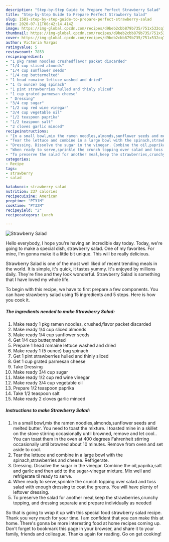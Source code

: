 ```yaml
---
description: "Step-by-Step Guide to Prepare Perfect Strawberry Salad"
title: "Step-by-Step Guide to Prepare Perfect Strawberry Salad"
slug: 1581-step-by-step-guide-to-prepare-perfect-strawberry-salad
date: 2020-07-11T06:42:14.414Z
image: https://img-global.cpcdn.com/recipes/d9beb2cbb879b735/751x532cq70/strawberry-salad-recipe-main-photo.jpg
thumbnail: https://img-global.cpcdn.com/recipes/d9beb2cbb879b735/751x532cq70/strawberry-salad-recipe-main-photo.jpg
cover: https://img-global.cpcdn.com/recipes/d9beb2cbb879b735/751x532cq70/strawberry-salad-recipe-main-photo.jpg
author: Victoria Vargas
ratingvalue: 5
reviewcount: 7853
recipeingredient:
- "1 pkg ramen noodles crushedflavor packet discarded"
- "1/4 cup sliced almonds"
- "1/4 cup sunflower seeds"
- "1/4 cup buttermelted"
- "1 head romaine lettuce washed and dried"
- "1 (5 ounce) bag spinach"
- "1 pint strawberries hulled and thinly sliced"
- "1 cup grated parmesan cheese"
- " Dressing"
- "3/4 cup sugar"
- "1/2 cup red wine vinegar"
- "3/4 cup vegetable oil"
- "1/2 teaspoon paprika"
- "1/2 teaspoon salt"
- "2 cloves garlic minced"
recipeinstructions:
- "In a small bowl,mix the ramen noodles,almonds,sunflower seeds and melted butter. You need to toast the mixture. I toasted mine in a skillet on the stove stirring occasionally until browned, remove and let cool.. You can toast them in the oven at 400 degrees Fahrenheit stirring occasionally until browned about 10 minutes. Remove from oven and set aside to cool."
- "Tear the lettuce and combine in a large bowl with the spinach,strawberries and cheese. Refrigerate."
- "Dressing. Dissolve the sugar in the vinegar. Combine the oil,paprika,salt and garlic and then add to the sugar-vinegar mixture. Mix well and refrigerate til ready to serve."
- "When ready to serve,sprinkle the crunch topping over salad and toss salad with enough dressing to coat the greens. You will have plenty of leftover dressing."
- "To preserve the salad for another meal,keep the strawberries,crunchy topping, and dressing separate and prepare individually as needed"
categories:
- Recipe
tags:
- strawberry
- salad

katakunci: strawberry salad 
nutrition: 237 calories
recipecuisine: American
preptime: "PT31M"
cooktime: "PT32M"
recipeyield: "2"
recipecategory: Lunch

---
```



![Strawberry Salad](https://img-global.cpcdn.com/recipes/d9beb2cbb879b735/751x532cq70/strawberry-salad-recipe-main-photo.jpg)

Hello everybody, I hope you're having an incredible day today. Today, we're going to make a special dish, strawberry salad. One of my favorites. For mine, I'm gonna make it a little bit unique. This will be really delicious.



Strawberry Salad is one of the most well liked of recent trending meals in the world. It is simple, it's quick, it tastes yummy. It's enjoyed by millions daily. They're fine and they look wonderful. Strawberry Salad is something that I have loved my whole life.


To begin with this recipe, we have to first prepare a few components. You can have strawberry salad using 15 ingredients and 5 steps. Here is how you cook it.

<!--inarticleads1-->

##### The ingredients needed to make Strawberry Salad:

1. Make ready 1 pkg ramen noodles, crushed,flavor packet discarded
1. Make ready 1/4 cup sliced almonds
1. Make ready 1/4 cup sunflower seeds
1. Get 1/4 cup butter,melted
1. Prepare 1 head romaine lettuce washed and dried
1. Make ready 1 (5 ounce) bag spinach
1. Get 1 pint strawberries hulled and thinly sliced
1. Get 1 cup grated parmesan cheese
1. Take  Dressing
1. Make ready 3/4 cup sugar
1. Make ready 1/2 cup red wine vinegar
1. Make ready 3/4 cup vegetable oil
1. Prepare 1/2 teaspoon paprika
1. Take 1/2 teaspoon salt
1. Make ready 2 cloves garlic minced




<!--inarticleads2-->

##### Instructions to make Strawberry Salad:

1. In a small bowl,mix the ramen noodles,almonds,sunflower seeds and melted butter. You need to toast the mixture. I toasted mine in a skillet on the stove stirring occasionally until browned, remove and let cool.. You can toast them in the oven at 400 degrees Fahrenheit stirring occasionally until browned about 10 minutes. Remove from oven and set aside to cool.
1. Tear the lettuce and combine in a large bowl with the spinach,strawberries and cheese. Refrigerate.
1. Dressing. Dissolve the sugar in the vinegar. Combine the oil,paprika,salt and garlic and then add to the sugar-vinegar mixture. Mix well and refrigerate til ready to serve.
1. When ready to serve,sprinkle the crunch topping over salad and toss salad with enough dressing to coat the greens. You will have plenty of leftover dressing.
1. To preserve the salad for another meal,keep the strawberries,crunchy topping, and dressing separate and prepare individually as needed




So that is going to wrap it up with this special food strawberry salad recipe. Thank you very much for your time. I am confident that you can make this at home. There's gonna be more interesting food at home recipes coming up. Don't forget to bookmark this page in your browser, and share it to your family, friends and colleague. Thanks again for reading. Go on get cooking!

